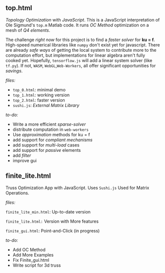 ## top.html

*Topology Optimization* with *JavaScript*.  This is a JavaScript interpretation of Ole Sigmund's `top.m` Matlab code. It runs *OC Method* optimization on a mesh of *Q4 elements*.

The challenge *right now* for this project is to find a *faster solver* for **ku = f**.  High-speed numerical libraries like `numpy` don't exist yet for javascript. There are already *safe ways* of getting the local system to contribute more to the computation effort, but implementations for linear algebra aren't fully cooked yet.  Hopefully, `tensorflow.js` will add a linear system solver (like `tf.py`).  If not, `WASM`, `WebGL`,`Web-Workers`, all offer significant opportunities for *savings*.

*files:*
* `top_0.html`: minimal demo
* `top_1.html`: working version
* `top_2.html`: faster version
* `sushi.js`: *External Matrix Library*

*to-do:*
* Write a more efficient *sparse-solver*
* distribute computation in `web-workers`
* Use *approximation* methods for ku = f
* add support for *compliant mechanisms*
* add support for *multi-load* cases
* add support for *passive* elements
* add *filter*
* improve gui

## finite_lite.html
Truss Optimization App with JavaScript. Uses `Sushi.js` Used for Matrix Operations. 

*files:*

`finite_lite_min.html`: Up-to-date version

`finite_lite.html:` Version with More features

`finite_gui.html`: Point-and-Click (in progress)

*to-do:*
* Add OC Method
* Add More Examples
* Fix Finite_gui.html
* Write script for 3d truss
